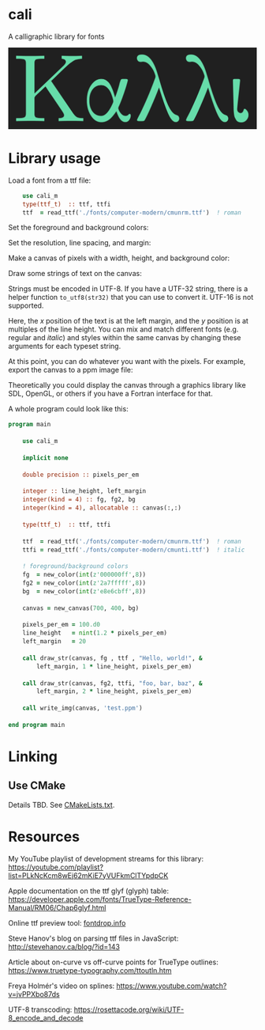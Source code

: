 
# cali

A calligraphic library for fonts

![](./doc/kalli.png)

# Library usage

Load a font from a ttf file:
```fortran
	use cali_m
	type(ttf_t)  :: ttf, ttfi
	ttf  = read_ttf('./fonts/computer-modern/cmunrm.ttf')  ! roman
```

Set the foreground and background colors:

Set the resolution, line spacing, and margin:

Make a canvas of pixels with a width, height, and background color:

Draw some strings of text on the canvas:

Strings must be encoded in UTF-8.  If you have a UTF-32 string, there is a helper function `to_utf8(str32)` that you can use to convert it.  UTF-16 is not supported.

Here, the _x_ position of the text is at the left margin, and the _y_ position is at multiples of the line height.  You can mix and match different fonts (e.g. regular and _italic_) and styles within the same canvas by changing these arguments for each typeset string.

At this point, you can do whatever you want with the pixels.  For example, export the canvas to a ppm image file:

Theoretically you could display the canvas through a graphics library like SDL, OpenGL, or others if you have a Fortran interface for that.

A whole program could look like this:

```fortran
program main

	use cali_m

	implicit none

	double precision :: pixels_per_em

	integer :: line_height, left_margin
	integer(kind = 4) :: fg, fg2, bg
	integer(kind = 4), allocatable :: canvas(:,:)

	type(ttf_t)  :: ttf, ttfi

	ttf  = read_ttf('./fonts/computer-modern/cmunrm.ttf')  ! roman
	ttfi = read_ttf('./fonts/computer-modern/cmunti.ttf')  ! italic

	! foreground/background colors
	fg  = new_color(int(z'000000ff',8))
	fg2 = new_color(int(z'2a7fffff',8))
	bg  = new_color(int(z'e8e6cbff',8))

	canvas = new_canvas(700, 400, bg)

	pixels_per_em = 100.d0
	line_height   = nint(1.2 * pixels_per_em)
	left_margin   = 20

	call draw_str(canvas, fg , ttf , "Hello, world!", &
		left_margin, 1 * line_height, pixels_per_em)

	call draw_str(canvas, fg2, ttfi, "foo, bar, baz", &
		left_margin, 2 * line_height, pixels_per_em)

	call write_img(canvas, 'test.ppm')

end program main
```

# Linking

## Use CMake

Details TBD.  See [CMakeLists.txt](CMakeLists.txt).

# Resources

My YouTube playlist of development streams for this library:  https://youtube.com/playlist?list=PLkNcKcm8wEj62mKiE7yVUFkmClTYpdpCK

Apple documentation on the ttf glyf (glyph) table:  https://developer.apple.com/fonts/TrueType-Reference-Manual/RM06/Chap6glyf.html

Online ttf preview tool:  [fontdrop.info](https://www.fontdrop.info)

Steve Hanov's blog on parsing ttf files in JavaScript:  http://stevehanov.ca/blog/?id=143

Article about on-curve vs off-curve points for TrueType outlines: https://www.truetype-typography.com/ttoutln.htm

Freya Holmér's video on splines: https://www.youtube.com/watch?v=jvPPXbo87ds

UTF-8 transcoding: https://rosettacode.org/wiki/UTF-8_encode_and_decode

